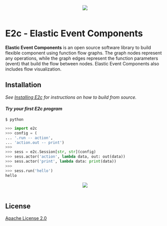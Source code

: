<div align="center">
  <img src="https://github.com/enterstry/e2c/blob/master/images/e2c-logo.png"><br><br>
</div>

# E2c - Elastic Event Components

**Elastic Event Components** is an open source software library to build flexible component using
function flow graphs. The graph nodes represent any operations, while
the graph edges represent the function parameters (event) that build
the flow between nodes. Elastic Event Components also includes flow visualization.

## Installation
*See [Installing E2c](https://github.com/enterstry/e2c/blob/master/INSTALL.md) for instructions 
on how to build from source.*

#### *Try your first E2c program*
```shell
$ python
```

```python
>>> import e2c
>>> config = (
... '.run -- action',
... 'action.out -- print')
>>>
>>> sess = e2c.Session[str, str](config)
>>> sess.actor('action', lambda data, out: out(data))
>>> sess.actor('print', lambda data: print(data))
>>>
>>> sess.run('hello')
hello
```

<div align="center">
  <img src="https://github.com/enterstry/e2c/blob/master/images/quickstart.png"><br><br>
</div>




## License

[Apache License 2.0](LICENSE)
